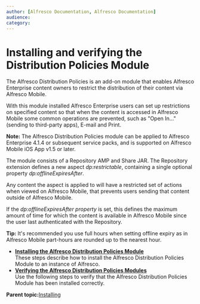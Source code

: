 ```yaml
---
author: [Alfresco Documentation, Alfresco Documentation]
audience: 
category: 
---
```


# Installing and verifying the Distribution Policies Module

The Alfresco Distribution Policies is an add-on module that enables Alfresco Enterprise content owners to restrict the distribution of their content via Alfresco Mobile.

With this module installed Alfresco Enterprise users can set up restrictions on specified content so that when the content is accessed in Alfresco Mobile some common operations are prevented, such as "Open In…" \(sending to third-party apps\), E-mail and Print.

**Note:** The Alfresco Distribution Policies module can be applied to Alfresco Enterprise 4.1.4 or subsequent service packs, and is supported on Alfresco Mobile iOS App v1.5 or later.

The module consists of a Repository AMP and Share JAR. The Repository extension defines a new aspect *dp:restrictable*, containing a single optional property *dp:offlineExpiresAfter*.

Any content the aspect is applied to will have a restricted set of actions when viewed on Alfresco Mobile, that prevents users sending that content outside of Alfresco Mobile.

If the *dp:offlineExpiresAfter property* is set, this defines the maximum amount of time for which the content is available in Alfresco Mobile since the user last authenticated with the Repository.

**Tip:** It's recommended you use full hours when setting offline expiry as in Alfresco Mobile part-hours are rounded up to the nearest hour.

-   **[Installing the Alfresco Distribution Policies Module](../tasks/dpm-install.md)**  
These steps describe how to install the Alfresco Distribution Policies Module to an instance of Alfresco.
-   **[Verifying the Alfresco Distribution Policies Modules](../tasks/dpm-verify.md)**  
Use the following steps to verify that the Alfresco Distribution Policies Module has been installed correctly.

**Parent topic:**[Installing](../concepts/master-ch-install.md)


